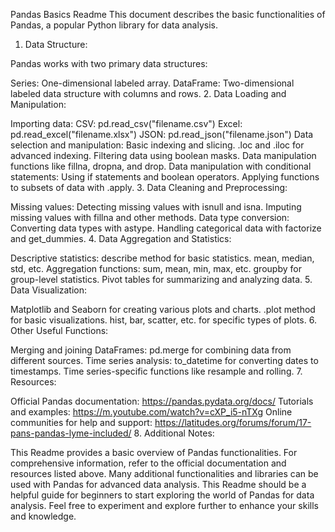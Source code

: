
Pandas Basics Readme
This document describes the basic functionalities of Pandas, a popular Python library for data analysis.

1. Data Structure:

Pandas works with two primary data structures:

Series: One-dimensional labeled array.
DataFrame: Two-dimensional labeled data structure with columns and rows.
2. Data Loading and Manipulation:

Importing data:
CSV: pd.read_csv("filename.csv")
Excel: pd.read_excel("filename.xlsx")
JSON: pd.read_json("filename.json")
Data selection and manipulation:
Basic indexing and slicing.
.loc and .iloc for advanced indexing.
Filtering data using boolean masks.
Data manipulation functions like fillna, dropna, and drop.
Data manipulation with conditional statements:
Using if statements and boolean operators.
Applying functions to subsets of data with .apply.
3. Data Cleaning and Preprocessing:

Missing values:
Detecting missing values with isnull and isna.
Imputing missing values with fillna and other methods.
Data type conversion:
Converting data types with astype.
Handling categorical data with factorize and get_dummies.
4. Data Aggregation and Statistics:

Descriptive statistics:
describe method for basic statistics.
mean, median, std, etc.
Aggregation functions:
sum, mean, min, max, etc.
groupby for group-level statistics.
Pivot tables for summarizing and analyzing data.
5. Data Visualization:

Matplotlib and Seaborn for creating various plots and charts.
.plot method for basic visualizations.
hist, bar, scatter, etc. for specific types of plots.
6. Other Useful Functions:

Merging and joining DataFrames:
pd.merge for combining data from different sources.
Time series analysis:
to_datetime for converting dates to timestamps.
Time series-specific functions like resample and rolling.
7. Resources:

Official Pandas documentation: https://pandas.pydata.org/docs/
Tutorials and examples: https://m.youtube.com/watch?v=cXP_i5-nTXg
Online communities for help and support: https://latitudes.org/forums/forum/17-pans-pandas-lyme-included/
8. Additional Notes:

This Readme provides a basic overview of Pandas functionalities.
For comprehensive information, refer to the official documentation and resources listed above.
Many additional functionalities and libraries can be used with Pandas for advanced data analysis.
This Readme should be a helpful guide for beginners to start exploring the world of Pandas for data analysis. Feel free to experiment and explore further to enhance your skills and knowledge.
